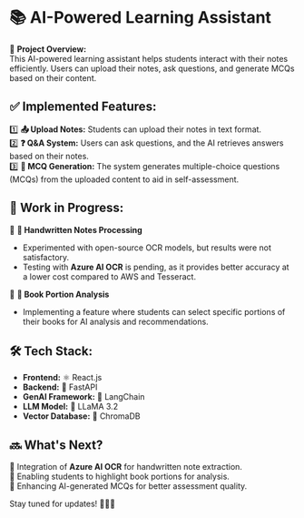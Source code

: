 # 📚 AI-Powered Learning Assistant

🚀 **Project Overview:**  
This AI-powered learning assistant helps students interact with their notes efficiently. Users can upload their notes, ask questions, and generate MCQs based on their content.

## ✅ Implemented Features:

1️⃣ **📤 Upload Notes:** Students can upload their notes in text format.  
2️⃣ **❓ Q&A System:** Users can ask questions, and the AI retrieves answers based on their notes.  
3️⃣ **📝 MCQ Generation:** The system generates multiple-choice questions (MCQs) from the uploaded content to aid in self-assessment.  

## 🔄 Work in Progress:

🚧 **📝 Handwritten Notes Processing**  
- Experimented with open-source OCR models, but results were not satisfactory.
- Testing with **Azure AI OCR** is pending, as it provides better accuracy at a lower cost compared to AWS and Tesseract.

🚧 **📖 Book Portion Analysis**  
- Implementing a feature where students can select specific portions of their books for AI analysis and recommendations.

## 🛠️ Tech Stack:

- **Frontend:** ⚛️ React.js
- **Backend:** 🚀 FastAPI
- **GenAI Framework:** 🧠 LangChain
- **LLM Model:** 🦙 LLaMA 3.2
- **Vector Database:** 🏪 ChromaDB

## 🔜 What's Next?

🔹 Integration of **Azure AI OCR** for handwritten note extraction.  
🔹 Enabling students to highlight book portions for analysis.  
🔹 Enhancing AI-generated MCQs for better assessment quality.  

Stay tuned for updates! 🚀📖✨

